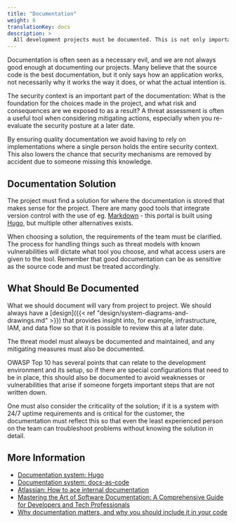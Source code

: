 ```yaml
---
title: "Documentation"
weight: 6
translationKey: docs
description: >
  All development projects must be documented. This is not only important for the continuity of the project but also for documenting security-related measures and any incidents.
---
```


Documentation is often seen as a necessary evil, and we are not always good enough at documenting our projects. Many believe that the source code is the best documentation, but it only says how an application works, not necessarily why it works the way it does, or what the actual intention is.

The security context is an important part of the documentation: What is the foundation for the choices made in the project, and what risk and consequences are we exposed to as a result? A threat assessment is often a useful tool when considering mitigating actions, especially when you re-evaluate the security posture at a later date. 

By ensuring quality documentation we avoid having to rely on implementations where a single person holds the entire security context. This also lowers the chance that security mechanisms are removed by accident due to someone missing this knowledge.

## Documentation Solution
The project must find a solution for where the documentation is stored that makes sense for the project. There are many good tools that integrate version control with the use of eg. [Markdown](https://en.wikipedia.org/wiki/Markdown) - this portal is built using [Hugo](https://gohugo.io/), but multiple other alternatives exists. 

When choosing a solution, the requirements of the team must be clarified. The process for handling things such as  threat models with known vulnerabilities will dictate what tool you choose, and what access users are given to the tool. Remember that good documentation can be as sensitive as the source code and must be treated accordingly.

## What Should Be Documented
What we should document will vary from project to project. We should always have a [design]({{< ref "design/system-diagrams-and-drawings.md" >}}) that provides insight into, for example, infrastructure, IAM, and data flow so that it is possible to review this at a later date.

The threat model must always be documented and maintained, and any mitigating measures must also be documented.

OWASP Top 10 has several points that can relate to the development environment and its setup, so if there are special configurations that need to be in place, this should also be documented to avoid weaknesses or vulnerabilities that arise if someone forgets important steps that are not written down.

One must also consider the criticality of the solution; if it is a system with 24/7 uptime requirements and is critical for the customer, the documentation must reflect this so that even the least experienced person on the team can troubleshoot problems without knowing the solution in detail.

## More Information
* [Documentation system: Hugo](https://gohugo.io/)
* [Documentation system: docs-as-code](https://docsascode.org/)
* [Atlassian: How to ace internal documentation](https://www.atlassian.com/work-management/knowledge-sharing/documentation)
* [Mastering the Art of Software Documentation: A Comprehensive Guide for Developers and Tech Professionals](https://medium.com/@nomannayeem/mastering-the-art-of-software-documentation-a06aa5d7e697)
* [Why documentation matters, and why you should include it in your code](https://www.freecodecamp.org/news/why-documentation-matters-and-why-you-should-include-it-in-your-code-41ef62dd5c2f/)
